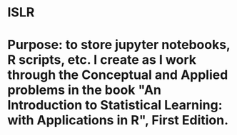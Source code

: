 # ISLR

# Purpose: to store jupyter notebooks, R scripts, etc. I create as I work through the Conceptual and Applied problems in the book "An Introduction to Statistical Learning: with Applications in R", First Edition.
